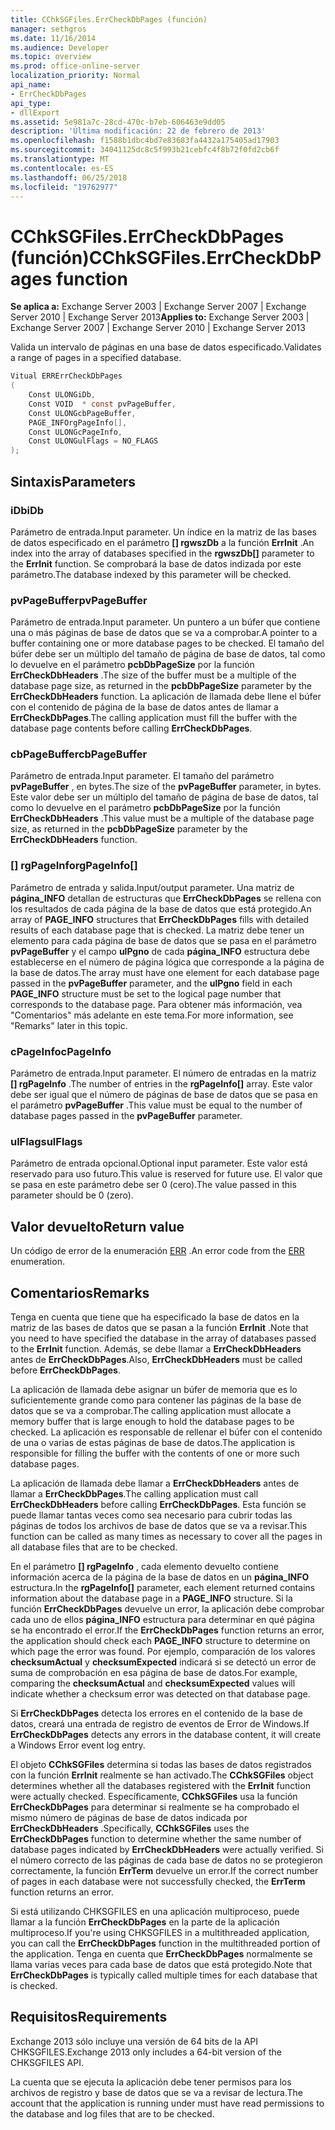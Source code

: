 ```yaml
---
title: CChkSGFiles.ErrCheckDbPages (función)
manager: sethgros
ms.date: 11/16/2014
ms.audience: Developer
ms.topic: overview
ms.prod: office-online-server
localization_priority: Normal
api_name:
- ErrCheckDbPages
api_type:
- dllExport
ms.assetid: 5e981a7c-28cd-470c-b7eb-606463e9dd05
description: 'Última modificación: 22 de febrero de 2013'
ms.openlocfilehash: f1588b1dbc4bd7e83683fa4432a175405ad17903
ms.sourcegitcommit: 34041125dc8c5f993b21cebfc4f8b72f0fd2cb6f
ms.translationtype: MT
ms.contentlocale: es-ES
ms.lasthandoff: 06/25/2018
ms.locfileid: "19762977"
---
```

# <a name="cchksgfileserrcheckdbpages-function"></a><span data-ttu-id="c8022-103">CChkSGFiles.ErrCheckDbPages (función)</span><span class="sxs-lookup"><span data-stu-id="c8022-103">CChkSGFiles.ErrCheckDbPages function</span></span>

<span data-ttu-id="c8022-104">**Se aplica a:** Exchange Server 2003 | Exchange Server 2007 | Exchange Server 2010 | Exchange Server 2013</span><span class="sxs-lookup"><span data-stu-id="c8022-104">**Applies to:** Exchange Server 2003 | Exchange Server 2007 | Exchange Server 2010 | Exchange Server 2013</span></span>
  
<span data-ttu-id="c8022-105">Valida un intervalo de páginas en una base de datos especificado.</span><span class="sxs-lookup"><span data-stu-id="c8022-105">Validates a range of pages in a specified database.</span></span> 
  
```cs
Vitual ERRErrCheckDbPages  
(
    Const ULONGiDb,
    Const VOID  * const pvPageBuffer,
    Const ULONGcbPageBuffer,
    PAGE_INFOrgPageInfo[],
    Const ULONGcPageInfo,
    Const ULONGulFlags = NO_FLAGS
);

```

## <a name="parameters"></a><span data-ttu-id="c8022-106">Sintaxis</span><span class="sxs-lookup"><span data-stu-id="c8022-106">Parameters</span></span>

### <a name="idb"></a><span data-ttu-id="c8022-107">iDb</span><span class="sxs-lookup"><span data-stu-id="c8022-107">iDb</span></span>
  
<span data-ttu-id="c8022-108">Parámetro de entrada.</span><span class="sxs-lookup"><span data-stu-id="c8022-108">Input parameter.</span></span> <span data-ttu-id="c8022-109">Un índice en la matriz de las bases de datos especificado en el parámetro **[] rgwszDb** a la función **ErrInit** .</span><span class="sxs-lookup"><span data-stu-id="c8022-109">An index into the array of databases specified in the **rgwszDb[]** parameter to the **ErrInit** function.</span></span> <span data-ttu-id="c8022-110">Se comprobará la base de datos indizada por este parámetro.</span><span class="sxs-lookup"><span data-stu-id="c8022-110">The database indexed by this parameter will be checked.</span></span> 
    
### <a name="pvpagebuffer"></a><span data-ttu-id="c8022-111">pvPageBuffer</span><span class="sxs-lookup"><span data-stu-id="c8022-111">pvPageBuffer</span></span> 
  
<span data-ttu-id="c8022-112">Parámetro de entrada.</span><span class="sxs-lookup"><span data-stu-id="c8022-112">Input parameter.</span></span> <span data-ttu-id="c8022-113">Un puntero a un búfer que contiene una o más páginas de base de datos que se va a comprobar.</span><span class="sxs-lookup"><span data-stu-id="c8022-113">A pointer to a buffer containing one or more database pages to be checked.</span></span> <span data-ttu-id="c8022-114">El tamaño del búfer debe ser un múltiplo del tamaño de página de base de datos, tal como lo devuelve en el parámetro **pcbDbPageSize** por la función **ErrCheckDbHeaders** .</span><span class="sxs-lookup"><span data-stu-id="c8022-114">The size of the buffer must be a multiple of the database page size, as returned in the **pcbDbPageSize** parameter by the **ErrCheckDbHeaders** function.</span></span> <span data-ttu-id="c8022-115">La aplicación de llamada debe llene el búfer con el contenido de página de la base de datos antes de llamar a **ErrCheckDbPages**.</span><span class="sxs-lookup"><span data-stu-id="c8022-115">The calling application must fill the buffer with the database page contents before calling **ErrCheckDbPages**.</span></span>
    
### <a name="cbpagebuffer"></a><span data-ttu-id="c8022-116">cbPageBuffer</span><span class="sxs-lookup"><span data-stu-id="c8022-116">cbPageBuffer</span></span>
  
<span data-ttu-id="c8022-117">Parámetro de entrada.</span><span class="sxs-lookup"><span data-stu-id="c8022-117">Input parameter.</span></span> <span data-ttu-id="c8022-118">El tamaño del parámetro **pvPageBuffer** , en bytes.</span><span class="sxs-lookup"><span data-stu-id="c8022-118">The size of the **pvPageBuffer** parameter, in bytes.</span></span> <span data-ttu-id="c8022-119">Este valor debe ser un múltiplo del tamaño de página de base de datos, tal como lo devuelve en el parámetro **pcbDbPageSize** por la función **ErrCheckDbHeaders** .</span><span class="sxs-lookup"><span data-stu-id="c8022-119">This value must be a multiple of the database page size, as returned in the **pcbDbPageSize** parameter by the **ErrCheckDbHeaders** function.</span></span> 
    
### <a name="rgpageinfo"></a><span data-ttu-id="c8022-120">[] rgPageInfo</span><span class="sxs-lookup"><span data-stu-id="c8022-120">rgPageInfo[]</span></span> 
  
<span data-ttu-id="c8022-121">Parámetro de entrada y salida.</span><span class="sxs-lookup"><span data-stu-id="c8022-121">Input/output parameter.</span></span> <span data-ttu-id="c8022-122">Una matriz de **página\_INFO** detallan de estructuras que **ErrCheckDbPages** se rellena con los resultados de cada página de la base de datos que está protegido.</span><span class="sxs-lookup"><span data-stu-id="c8022-122">An array of **PAGE\_INFO** structures that **ErrCheckDbPages** fills with detailed results of each database page that is checked.</span></span> <span data-ttu-id="c8022-123">La matriz debe tener un elemento para cada página de base de datos que se pasa en el parámetro **pvPageBuffer** y el campo **ulPgno** de cada **página\_INFO** estructura debe establecerse en el número de página lógica que corresponde a la página de la base de datos.</span><span class="sxs-lookup"><span data-stu-id="c8022-123">The array must have one element for each database page passed in the **pvPageBuffer** parameter, and the **ulPgno** field in each **PAGE\_INFO** structure must be set to the logical page number that corresponds to the database page.</span></span> <span data-ttu-id="c8022-124">Para obtener más información, vea "Comentarios" más adelante en este tema.</span><span class="sxs-lookup"><span data-stu-id="c8022-124">For more information, see "Remarks" later in this topic.</span></span> 
    
### <a name="cpageinfo"></a><span data-ttu-id="c8022-125">cPageInfo</span><span class="sxs-lookup"><span data-stu-id="c8022-125">cPageInfo</span></span>
  
<span data-ttu-id="c8022-126">Parámetro de entrada.</span><span class="sxs-lookup"><span data-stu-id="c8022-126">Input parameter.</span></span> <span data-ttu-id="c8022-127">El número de entradas en la matriz **[] rgPageInfo** .</span><span class="sxs-lookup"><span data-stu-id="c8022-127">The number of entries in the **rgPageInfo[]** array.</span></span> <span data-ttu-id="c8022-128">Este valor debe ser igual que el número de páginas de base de datos que se pasa en el parámetro **pvPageBuffer** .</span><span class="sxs-lookup"><span data-stu-id="c8022-128">This value must be equal to the number of database pages passed in the **pvPageBuffer** parameter.</span></span> 
    
### <a name="ulflags"></a><span data-ttu-id="c8022-129">ulFlags</span><span class="sxs-lookup"><span data-stu-id="c8022-129">ulFlags</span></span> 
  
<span data-ttu-id="c8022-130">Parámetro de entrada opcional.</span><span class="sxs-lookup"><span data-stu-id="c8022-130">Optional input parameter.</span></span> <span data-ttu-id="c8022-131">Este valor está reservado para uso futuro.</span><span class="sxs-lookup"><span data-stu-id="c8022-131">This value is reserved for future use.</span></span> <span data-ttu-id="c8022-132">El valor que se pasa en este parámetro debe ser 0 (cero).</span><span class="sxs-lookup"><span data-stu-id="c8022-132">The value passed in this parameter should be 0 (zero).</span></span>
    
## <a name="return-value"></a><span data-ttu-id="c8022-133">Valor devuelto</span><span class="sxs-lookup"><span data-stu-id="c8022-133">Return value</span></span>

<span data-ttu-id="c8022-134">Un código de error de la enumeración [ERR](cchksgfiles-err-enumeration.md) .</span><span class="sxs-lookup"><span data-stu-id="c8022-134">An error code from the [ERR](cchksgfiles-err-enumeration.md) enumeration.</span></span> 
  
## <a name="remarks"></a><span data-ttu-id="c8022-135">Comentarios</span><span class="sxs-lookup"><span data-stu-id="c8022-135">Remarks</span></span>

<span data-ttu-id="c8022-136">Tenga en cuenta que tiene que ha especificado la base de datos en la matriz de las bases de datos que se pasan a la función **ErrInit** .</span><span class="sxs-lookup"><span data-stu-id="c8022-136">Note that you need to have specified the database in the array of databases passed to the **ErrInit** function.</span></span> <span data-ttu-id="c8022-137">Además, se debe llamar a **ErrCheckDbHeaders** antes de **ErrCheckDbPages**.</span><span class="sxs-lookup"><span data-stu-id="c8022-137">Also, **ErrCheckDbHeaders** must be called before **ErrCheckDbPages**.</span></span>
  
<span data-ttu-id="c8022-138">La aplicación de llamada debe asignar un búfer de memoria que es lo suficientemente grande como para contener las páginas de la base de datos que se va a comprobar.</span><span class="sxs-lookup"><span data-stu-id="c8022-138">The calling application must allocate a memory buffer that is large enough to hold the database pages to be checked.</span></span> <span data-ttu-id="c8022-139">La aplicación es responsable de rellenar el búfer con el contenido de una o varias de estas páginas de base de datos.</span><span class="sxs-lookup"><span data-stu-id="c8022-139">The application is responsible for filling the buffer with the contents of one or more such database pages.</span></span> 
  
<span data-ttu-id="c8022-140">La aplicación de llamada debe llamar a **ErrCheckDbHeaders** antes de llamar a **ErrCheckDbPages**.</span><span class="sxs-lookup"><span data-stu-id="c8022-140">The calling application must call **ErrCheckDbHeaders** before calling **ErrCheckDbPages**.</span></span> <span data-ttu-id="c8022-141">Esta función se puede llamar tantas veces como sea necesario para cubrir todas las páginas de todos los archivos de base de datos que se va a revisar.</span><span class="sxs-lookup"><span data-stu-id="c8022-141">This function can be called as many times as necessary to cover all the pages in all database files that are to be checked.</span></span>
  
<span data-ttu-id="c8022-142">En el parámetro **[] rgPageInfo** , cada elemento devuelto contiene información acerca de la página de la base de datos en un **página\_INFO** estructura.</span><span class="sxs-lookup"><span data-stu-id="c8022-142">In the **rgPageInfo[]** parameter, each element returned contains information about the database page in a **PAGE\_INFO** structure.</span></span> <span data-ttu-id="c8022-143">Si la función **ErrCheckDbPages** devuelve un error, la aplicación debe comprobar cada uno de ellos **página\_INFO** estructura para determinar en qué página se ha encontrado el error.</span><span class="sxs-lookup"><span data-stu-id="c8022-143">If the **ErrCheckDbPages** function returns an error, the application should check each **PAGE\_INFO** structure to determine on which page the error was found.</span></span> <span data-ttu-id="c8022-144">Por ejemplo, comparación de los valores **checksumActual** y **checksumExpected** indicará si se detectó un error de suma de comprobación en esa página de base de datos.</span><span class="sxs-lookup"><span data-stu-id="c8022-144">For example, comparing the **checksumActual** and **checksumExpected** values will indicate whether a checksum error was detected on that database page.</span></span> 
  
<span data-ttu-id="c8022-145">Si **ErrCheckDbPages** detecta los errores en el contenido de la base de datos, creará una entrada de registro de eventos de Error de Windows.</span><span class="sxs-lookup"><span data-stu-id="c8022-145">If **ErrCheckDbPages** detects any errors in the database content, it will create a Windows Error event log entry.</span></span> 
  
<span data-ttu-id="c8022-146">El objeto **CChkSGFiles** determina si todas las bases de datos registrados con la función **ErrInit** realmente se han activado.</span><span class="sxs-lookup"><span data-stu-id="c8022-146">The **CChkSGFiles** object determines whether all the databases registered with the **ErrInit** function were actually checked.</span></span> <span data-ttu-id="c8022-147">Específicamente, **CChkSGFiles** usa la función **ErrCheckDbPages** para determinar si realmente se ha comprobado el mismo número de páginas de base de datos indicada por **ErrCheckDbHeaders** .</span><span class="sxs-lookup"><span data-stu-id="c8022-147">Specifically, **CChkSGFiles** uses the **ErrCheckDbPages** function to determine whether the same number of database pages indicated by **ErrCheckDbHeaders** were actually verified.</span></span> <span data-ttu-id="c8022-148">Si el número correcto de las páginas de cada base de datos no se protegieron correctamente, la función **ErrTerm** devuelve un error.</span><span class="sxs-lookup"><span data-stu-id="c8022-148">If the correct number of pages in each database were not successfully checked, the **ErrTerm** function returns an error.</span></span> 
  
<span data-ttu-id="c8022-149">Si está utilizando CHKSGFILES en una aplicación multiproceso, puede llamar a la función **ErrCheckDbPages** en la parte de la aplicación multiproceso.</span><span class="sxs-lookup"><span data-stu-id="c8022-149">If you're using CHKSGFILES in a multithreaded application, you can call the **ErrCheckDbPages** function in the multithreaded portion of the application.</span></span> <span data-ttu-id="c8022-150">Tenga en cuenta que **ErrCheckDbPages** normalmente se llama varias veces para cada base de datos que está protegido.</span><span class="sxs-lookup"><span data-stu-id="c8022-150">Note that **ErrCheckDbPages** is typically called multiple times for each database that is checked.</span></span> 
  
## <a name="requirements"></a><span data-ttu-id="c8022-151">Requisitos</span><span class="sxs-lookup"><span data-stu-id="c8022-151">Requirements</span></span>

<span data-ttu-id="c8022-152">Exchange 2013 sólo incluye una versión de 64 bits de la API CHKSGFILES.</span><span class="sxs-lookup"><span data-stu-id="c8022-152">Exchange 2013 only includes a 64-bit version of the CHKSGFILES API.</span></span>
  
<span data-ttu-id="c8022-153">La cuenta que se ejecuta la aplicación debe tener permisos para los archivos de registro y base de datos que se va a revisar de lectura.</span><span class="sxs-lookup"><span data-stu-id="c8022-153">The account that the application is running under must have read permissions to the database and log files that are to be checked.</span></span>
  

